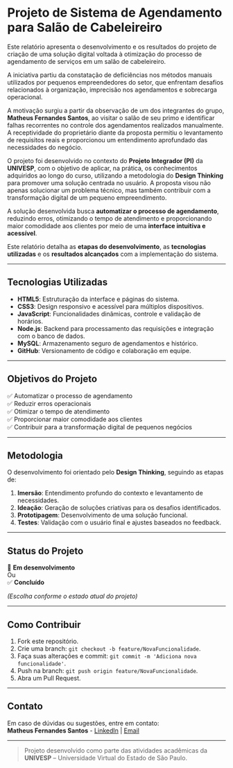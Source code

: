 # Projeto de Sistema de Agendamento para Salão de Cabeleireiro

Este relatório apresenta o desenvolvimento e os resultados do projeto de criação de uma solução digital voltada à otimização do processo de agendamento de serviços em um salão de cabeleireiro. 

A iniciativa partiu da constatação de deficiências nos métodos manuais utilizados por pequenos empreendedores do setor, que enfrentam desafios relacionados à organização, imprecisão nos agendamentos e sobrecarga operacional.

A motivação surgiu a partir da observação de um dos integrantes do grupo, **Matheus Fernandes Santos**, ao visitar o salão de seu primo e identificar falhas recorrentes no controle dos agendamentos realizados manualmente. A receptividade do proprietário diante da proposta permitiu o levantamento de requisitos reais e proporcionou um entendimento aprofundado das necessidades do negócio.

O projeto foi desenvolvido no contexto do **Projeto Integrador (PI)** da **UNIVESP**, com o objetivo de aplicar, na prática, os conhecimentos adquiridos ao longo do curso, utilizando a metodologia do **Design Thinking** para promover uma solução centrada no usuário. A proposta visou não apenas solucionar um problema técnico, mas também contribuir com a transformação digital de um pequeno empreendimento.

A solução desenvolvida busca **automatizar o processo de agendamento**, reduzindo erros, otimizando o tempo de atendimento e proporcionando maior comodidade aos clientes por meio de uma **interface intuitiva e acessível**.

Este relatório detalha as **etapas do desenvolvimento**, as **tecnologias utilizadas** e os **resultados alcançados** com a implementação do sistema.

---

## Tecnologias Utilizadas

- **HTML5**: Estruturação da interface e páginas do sistema.
- **CSS3**: Design responsivo e acessível para múltiplos dispositivos.
- **JavaScript**: Funcionalidades dinâmicas, controle e validação de horários.
- **Node.js**: Backend para processamento das requisições e integração com o banco de dados.
- **MySQL**: Armazenamento seguro de agendamentos e histórico.
- **GitHub**: Versionamento de código e colaboração em equipe.

---

## Objetivos do Projeto

✅ Automatizar o processo de agendamento  
✅ Reduzir erros operacionais  
✅ Otimizar o tempo de atendimento  
✅ Proporcionar maior comodidade aos clientes  
✅ Contribuir para a transformação digital de pequenos negócios  

---

## Metodologia

O desenvolvimento foi orientado pelo **Design Thinking**, seguindo as etapas de:

1. **Imersão**: Entendimento profundo do contexto e levantamento de necessidades.
2. **Ideação**: Geração de soluções criativas para os desafios identificados.
3. **Prototipagem**: Desenvolvimento de uma solução funcional.
4. **Testes**: Validação com o usuário final e ajustes baseados no feedback.

---

## Status do Projeto

🚧 **Em desenvolvimento**  
Ou  
✅ **Concluído**  

*(Escolha conforme o estado atual do projeto)*

---

## Como Contribuir

1. Fork este repositório.
2. Crie uma branch: `git checkout -b feature/NovaFuncionalidade`.
3. Faça suas alterações e commit: `git commit -m 'Adiciona nova funcionalidade'`.
4. Push na branch: `git push origin feature/NovaFuncionalidade`.
5. Abra um Pull Request.

---

## Contato

Em caso de dúvidas ou sugestões, entre em contato:  
**Matheus Fernandes Santos** - [LinkedIn](#) | [Email](#)  

---

> Projeto desenvolvido como parte das atividades acadêmicas da **UNIVESP** – Universidade Virtual do Estado de São Paulo.
